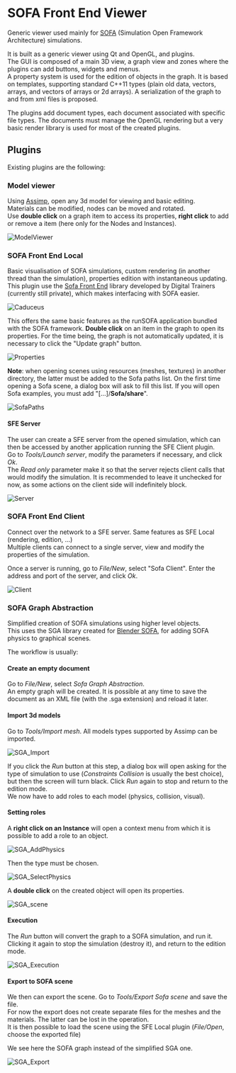 # SOFA Front End Viewer

Generic viewer used mainly for [SOFA](http://www.sofa-framework.org/) (Simulation Open Framework Architecture) simulations. 

It is built as a generic viewer using Qt and OpenGL, and plugins.  
The GUI is composed of a main 3D view, a graph view and zones where the plugins can add buttons, widgets and menus.  
A property system is used for the edition of objects in the graph. It is based on templates, supporting standard C++11 types (plain old data, vectors, arrays, and vectors of arrays or 2d arrays). A serialization of the graph to and from xml files is proposed. 

The plugins add document types, each document associated with specific file types. The documents must manage the OpenGL rendering but a very basic render library is used for most of the created plugins.

## Plugins
Existing plugins are the following:

### Model viewer

Using [Assimp](http://www.assimp.org/), open any 3d model for viewing and basic editing.  
Materials can be modified, nodes can be moved and rotated.  
Use **double click** on a graph item to access its properties, **right click** to add or remove a item (here only for the Nodes and Instances).

![ModelViewer](http://i.imgsafe.org/da91492.jpg)

### SOFA Front End Local

Basic visualisation of SOFA simulations, custom rendering (in another thread than the simulation), properties edition with instantaneous updating.
This plugin use the [Sofa Front End](http://www.digital-trainers.com/sofa-front-end-en/) library developed by Digital Trainers (currently still private), which makes interfacing with SOFA easier.

![Caduceus](http://i.imgsafe.org/d716030.jpg)

This offers the same basic features as the runSOFA application bundled with the SOFA framework. **Double click** on an item in the graph to open its properties. For the time being, the graph is not automatically updated, it is necessary to click the "Update graph" button.

![Properties](http://i.imgsafe.org/dd61fe7.jpg)

**Note**: when opening scenes using resources (meshes, textures) in another directory, the latter must be added to the Sofa paths list. On the first time opening a Sofa scene, a dialog box will ask to fill this list. If you will open Sofa examples, you must add "[...]/**Sofa/share**".

![SofaPaths](http://i.imgsafe.org/e95211d.jpg)

#### SFE Server

The user can create a SFE server from the opened simulation, which can then be accessed by another application running the SFE Client plugin.  
Go to *Tools/Launch server*, modify the parameters if necessary, and click *Ok*.  
The *Read only* parameter make it so that the server rejects client calls that would modify the simulation. It is recommended to leave it unchecked for now, as some actions on the client side will indefinitely block.

![Server](http://i.imgsafe.org/dec683a.jpg)

### SOFA Front End Client

Connect over the network to a SFE server. Same features as SFE Local (rendering, edition, ...)  
Multiple clients can connect to a single server, view and modify the properties of the simulation.

Once a server is running, go to *File/New*, select "Sofa Client". Enter the address and port of the server, and click *Ok*.

![Client](http://i.imgsafe.org/d874778.jpg)

### SOFA Graph Abstraction

Simplified creation of SOFA simulations using higher level objects.  
This uses the SGA library created for [Blender SOFA](http://www.digital-trainers.com/blender-sofa-en/), for adding SOFA physics to graphical scenes.

The workflow is usually:

#### Create an empty document
Go to *File/New*, select *Sofa Graph Abstraction*.  
An empty graph will be created. It is possible at any time to save the document as an XML file (with the .sga extension) and reload it later.

#### Import 3d models
Go to *Tools/Import mesh*. All models types supported by Assimp can be imported.

![SGA_Import](http://i.imgsafe.org/e4aa0cc.jpg)

If you click the *Run* button at this step, a dialog box will open asking for the type of simulation to use (*Constraints Collision* is usually the best choice), but then the screen will turn black. Click *Run* again to stop and return to the edition mode.  
We now have to add roles to each model (physics, collision, visual).

#### Setting roles

A **right click on an Instance** will open a context menu from which it is possible to add a role to an object.

![SGA_AddPhysics](http://i.imgsafe.org/e059d10.jpg)

Then the type must be chosen.

![SGA_SelectPhysics](http://i.imgsafe.org/e7c3155.jpg)

A **double click** on the created object will open its properties.

![SGA_scene](http://i.imgsafe.org/e6d9a2d.jpg)

#### Execution

The *Run* button will convert the graph to a SOFA simulation, and run it. Clicking it again to stop the simulation (destroy it), and return to the edition mode.

![SGA_Execution](http://i.imgsafe.org/b7214cd.jpg)

#### Export to SOFA scene

We then can export the scene. Go to *Tools/Export Sofa scene* and save the file.  
For now the export does not create separate files for the meshes and the materials. The latter can be lost in the operation.  
It is then possible to load the scene using the SFE Local plugin (*File/Open*, choose the exported file)

We see here the SOFA graph instead of the simplified SGA one.  

![SGA_Export](http://i.imgsafe.org/e31c0ad.jpg)
